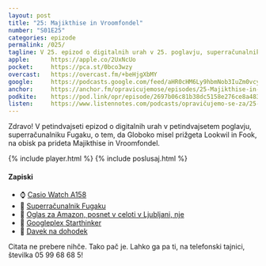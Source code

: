 ```yaml
---
layout: post
title: "25: Majikthise in Vroomfondel"
number: "S01E25"
categories: epizode
permalink: /025/
tagline: V 25. epizod o digitalnih urah v 25. poglavju, superračunalniku Fugaku, o tem, da Globoko misel prižgeta Lookwil in Fook, na obisk pa prideta Majikthise in Vroomfondel.
apple:		https://apple.co/2UxNcUo
pocket:		https://pca.st/0bco3wzy
overcast:	https://overcast.fm/+beHjgXbMY
google:		https://podcasts.google.com/feed/aHR0cHM6Ly9hbmNob3IuZm0vcy8yMmI1YTUwMC9wb2RjYXN0L3Jzcw/episode/ZDU5YTVkMzYtMTk3OC00ZThjLWFmNDktYzlhZmU5OWY5ZmUx?sa=X&ved=0CAUQkfYCahcKEwjg_8Hn_a74AhUAAAAAHQAAAAAQAQ
anchor:		https://anchor.fm/opravicujemose/episodes/25-Majikthise-in-Vroomfondel-emh8ff
podkite:	https://pod.link/opr/episode/2697b06c81b38dc5158e276ce8a48373
listen:		https://www.listennotes.com/podcasts/opravičujemo-se-za/25-majikthise-in-vroomfondel-wbRG6lOLcxT/embed/
---
```


Zdravo! V petindvajseti epizod o digitalnih urah v petindvajsetem poglavju, superračunalniku Fugaku, o tem, da Globoko misel prižgeta Lookwil in Fook, na obisk pa prideta Majikthise in Vroomfondel.

{% include player.html %}
{% include poslusaj.html %}

#### Zapiski

- ⌚️ [Casio Watch A158](https://amzn.to/3f0RBbQ)
- 💾 [Superračunalnik Fugaku](https://en.wikipedia.org/wiki/Fugaku)
- 📼 [Oglas za Amazon, posnet v celoti v Ljubljani, nje](https://www.youtube.com/watch?v=m4ATNalkbGU)
- 🔗 [Googleplex Starthinker](https://hitchhikers.fandom.com/wiki/Googleplex_Starthinker)
- 📨 [Davek na dohodek](https://en.wikipedia.org/wiki/Income_tax#Modern_era)

Citata ne prebere nihče. Tako pač je. Lahko ga pa ti, na telefonski tajnici, številka 05 99 68 68 5! 